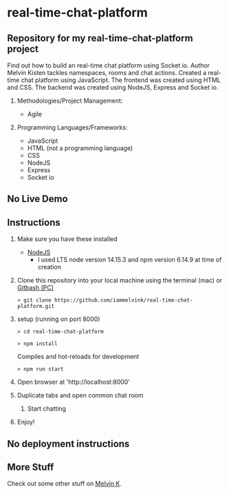 # real-time-chat-platform

## Repository for my real-time-chat-platform project

Find out how to build an real-time chat platform using Socket io. Author Melvin Kisten tackles namespaces, rooms and chat actions. Created a real-time chat platform using JavaScript. The frontend was created using HTML and CSS. The backend was created using NodeJS, Express and Socket io.

1. Methodologies/Project Management:

   - Agile

2. Programming Languages/Frameworks:
   - JavaScript
   - HTML (not a programming language)
   - CSS
   - NodeJS
   - Express
   - Socket io

## No Live Demo

## Instructions

1. Make sure you have these installed

   - [NodeJS](https://nodejs.org/en/download/ "NodeJS")
      - I used LTS node version 14.15.3 and npm version 6.14.9 at time of creation

2. Clone this repository into your local machine using the terminal (mac) or [Gitbash (PC)](https://git-scm.com/download/win "Gitbash (PC)")

   ```
   > git clone https://github.com/iammelvink/real-time-chat-platform.git
   ```

3. setup (running on port 8000)
   ```
   > cd real-time-chat-platform
   ```

   ```
   > npm install
   ```

   Compiles and hot-reloads for development
   ```
   > npm run start
   ```

4. Open browser at 'http://localhost:8000'
5. Duplicate tabs and open common chat room
   1. Start chatting

6. Enjoy!

## No deployment instructions

## More Stuff

Check out some other stuff on [Melvin K](https://github.com/iammelvink "Melvin K GitHub page").
